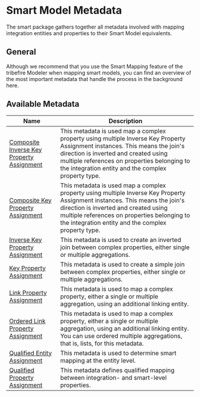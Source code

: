 # Smart Model Metadata

The smart package gathers together all metadata involved with mapping integration entities and properties to their Smart Model equivalents.

## General

Although we recommend that you use the Smart Mapping feature of the tribefire Modeler when mapping smart models, you can find an overview of the most important metadata that handle the process in the background here.

## Available Metadata

Name    | Description  
------- | -----------
[Composite Inverse Key Property Assignment](composite_inverse.md) |  This metadata is used map a complex property using multiple Inverse Key Property Assignment instances. This means the join's direction is inverted and created using multiple references on properties belonging to the integration entity and the complex property type.
[Composite Key Property Assignment](composite_key.md) | This metadata is used map a complex property using multiple Inverse Key Property Assignment instances. This means the join's direction is inverted and created using multiple references on properties belonging to the integration entity and the complex property type.
[Inverse Key Property Assignment](inverse_key.md) | This metadata is used to create an inverted join between complex properties, either single or multiple aggregations.
[Key Property Assignment](key_property.md) | This metadata is used to create a simple join between complex properties, either single or multiple aggregations.
[Link Property Assignment](link_property.md) | This metadata is used to map a complex property, either a single or multiple aggregation, using an additional linking entity.
[Ordered Link Property Assignment](ordered_link.md) | This metadata is used to map a complex property, either a single or multiple aggregation, using an additional linking entity. You can use ordered multiple aggregations, that is, lists, for this metadata.
[Qualified Entity Assignment](qualified_entity.md) | This metadata is used to determine smart mapping at the entity level.
[Qualified Property Assignment](qualified_property.md) | This metadata defines qualified mapping between integration- and smart-level properties.
